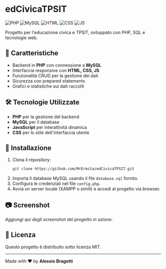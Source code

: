 # edCivicaTPSIT

![PHP](https://img.shields.io/badge/PHP-7.4%2B-blue?logo=php)
![MySQL](https://img.shields.io/badge/MySQL-5.7%2B-orange?logo=mysql)
![HTML](https://img.shields.io/badge/HTML-5-red?logo=html5)
![CSS](https://img.shields.io/badge/CSS-3-blue?logo=css3)
![JS](https://img.shields.io/badge/JavaScript-ES6-yellow?logo=javascript)

Progetto per l'educazione civica e TPSIT, sviluppato con PHP, SQL e tecnologie web.

## 📌 Caratteristiche
- Backend in **PHP** con connessione a **MySQL**
- Interfaccia responsive con **HTML, CSS, JS**
- Funzionalità CRUD per la gestione dei dati
- Sicurezza con prepared statements
- Grafici e statistiche sui dati raccolti

## 🛠️ Tecnologie Utilizzate
- **PHP** per la gestione del backend
- **MySQL** per il database
- **JavaScript** per interattività dinamica
- **CSS** per lo stile dell'interfaccia utente

## 🚀 Installazione
1. Clona il repository:
   ```sh
   git clone https://github.com/MrErmita/edCivicaTPSIT.git
   ```
2. Importa il database MySQL usando il file `database.sql` fornito.
3. Configura le credenziali nel file `config.php`.
4. Avvia un server locale (XAMPP o simili) e accedi al progetto via browser.

## 📷 Screenshot
*Aggiungi qui degli screenshot del progetto in azione.*

## 📜 Licenza
Questo progetto è distribuito sotto licenza MIT.

---

Made with ❤️ by **Alessio Bragetti**
